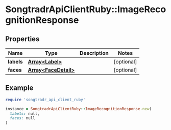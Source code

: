 # SongtradrApiClientRuby::ImageRecognitionResponse

## Properties

| Name | Type | Description | Notes |
| ---- | ---- | ----------- | ----- |
| **labels** | [**Array&lt;Label&gt;**](Label.md) |  | [optional] |
| **faces** | [**Array&lt;FaceDetail&gt;**](FaceDetail.md) |  | [optional] |

## Example

```ruby
require 'songtradr_api_client_ruby'

instance = SongtradrApiClientRuby::ImageRecognitionResponse.new(
  labels: null,
  faces: null
)
```

